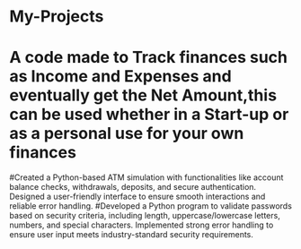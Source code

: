 # My-Projects
# A code made to Track finances such as Income and Expenses and eventually get the Net Amount,this can be used whether in a Start-up or as a personal use for your own finances
#Created a Python-based ATM simulation with functionalities like account balance checks, withdrawals, deposits, and secure authentication. Designed a user-friendly interface to ensure smooth interactions and reliable error handling.
#Developed a Python program to validate passwords based on security criteria, including length, uppercase/lowercase letters, numbers, and special characters. Implemented strong error handling to ensure user input meets industry-standard security requirements.

